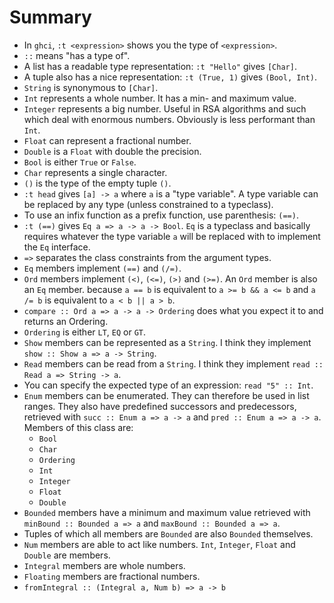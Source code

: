 # Summary

 * In `ghci`, `:t <expression>` shows you the type of `<expression>`. 
 * `::` means "has a type of".
 * A list has a readable type representation: `:t "Hello"` gives `[Char]`. 
 * A tuple also has a nice representation: `:t (True, 1)` gives `(Bool, Int)`. 
 * `String` is synonymous to `[Char]`.
 * `Int` represents a whole number. It has a min- and maximum value. 
 * `Integer` represents a big number. Useful in RSA algorithms and such which deal with enormous numbers. Obviously is less performant than `Int`.
 * `Float` can represent a fractional number.
 * `Double` is a `Float` with double the precision.
 * `Bool` is either `True` or `False`.
 * `Char` represents a single character.
 * `()` is the type of the empty tuple `()`.
 * `:t head` gives `[a] -> a` where `a` is a "type variable". A type variable can be replaced by any type (unless constrained to a typeclass).
 * To use an infix function as a prefix function, use parenthesis: `(==)`.
 * `:t (==)` gives `Eq a => a -> a -> Bool`. `Eq` is a typeclass and basically requires whatever the type variable `a` will be replaced with to implement the `Eq` interface.
 * `=>` separates the class constraints from the argument types.
 * `Eq` members implement `(==)` and `(/=)`. 
 * `Ord` members implement `(<)`, `(<=)`, `(>)` and `(>=)`. An `Ord` member is also an `Eq` member. because `a == b` is equivalent to `a >= b && a <= b` and `a /= b` is equivalent to `a < b || a > b`. 
 * `compare :: Ord a => a -> a -> Ordering` does what you expect it to and returns an Ordering.
 * `Ordering` is either `LT`, `EQ` or `GT`.
 * `Show` members can be represented as a `String`. I think they implement `show :: Show a => a -> String`.
 * `Read` members can be read from a `String`. I think they implement `read :: Read a => String -> a`.
 * You can specify the expected type of an expression: `read "5" :: Int`. 
 * `Enum` members can be enumerated. They can therefore be used in list ranges. They also have predefined successors and predecessors, retrieved with `succ :: Enum a => a -> a` and `pred :: Enum a => a -> a`. Members of this class are:
    * `Bool`
    * `Char`
    * `Ordering`
    * `Int`
    * `Integer`
    * `Float`
    * `Double`
 * `Bounded` members have a minimum and maximum value retrieved with `minBound :: Bounded a => a` and `maxBound :: Bounded a => a`.
 * Tuples of which all members are `Bounded` are also `Bounded` themselves.
 * `Num` members are able to act like numbers. `Int`, `Integer`, `Float` and `Double` are members.
 * `Integral` members are whole numbers.
 * `Floating` members are fractional numbers.
 * `fromIntegral :: (Integral a, Num b) => a -> b`
